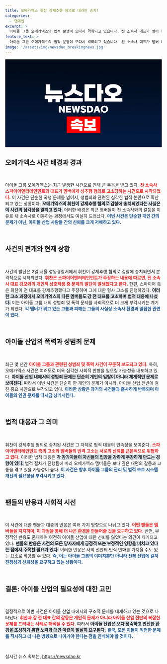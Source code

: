 ```yaml
---
title: 오메가엑스 휘찬 강제추행 혐의로 대리인 송치!
categories:
  - 연예인
excerpt: >
  아이돌 그룹 오메가엑스의 법적 분쟁이 또다시 격화되고 있습니다. 전 소속사 대표가 멤버 휘찬을 강제추행 혐의로 고소했고, 멤버들은 피해자라 주장하며 역고소에 나섰습니다. 끊이지 않는 폭력과 성범죄의 이유는 무엇일까요? 클릭해서 더 자세히 알아보세요!
feature_text: >
  아이돌 그룹 오메가엑스의 법적 분쟁이 또다시 격화되고 있습니다. 전 소속사 대표가 멤버 휘찬을 강제추행 혐의로 고소했고, 멤버들은 피해자라 주장하며 역고소에 나섰습니다. 끊이지 않는 폭력과 성범죄의 이유는 무엇일까요? 클릭해서 더 자세히 알아보세요!
image: '/assets/img/newsdao_breakingnews.jpg'
---
```


<p><img src="/assets/img/newsdao_breakingnews.jpg" alt="koreaapp 속보" /></p>

<h2 data-ke-size="size26">오메가엑스 사건 배경과 경과</h2>

<p data-ke-size="size16">&nbsp;</p>

<p data-ke-size="size16">아이돌 그룹 오메가엑스는 최근 발생한 사건으로 인해 큰 주목을 받고 있다. <b><span style="color: #ee2323;">전 소속사 스파이어엔터테인먼트의 대표가 멤버에게 성추행 혐의로 고소당하는 사건으로 시작되었다.</span></b> 이 사건은 단순한 폭행 문제를 넘어서, 성범죄와 관련된 심각한 법적 논란으로 확산되고 있는 상황이다. <b><span style="background-color: #21538527;">오메가엑스의 휘찬이 강제추행 혐의로 검찰에 송치되었다는 사실은 이 사건의 심각성을 알리고 있다.</span></b> 이러한 배경은 최근 멤버들이 전 소속사와의 갈등을 이유로 새 소속사로 이동하는 과정에서도 여실히 드러났다. <b><span style="color: #1a5490;">이번 사건은 단순한 개인 간의 문제가 아닌, 아이돌 산업 사람들 간의 신뢰를 크게 저해하고 있다.</span></b></p>

<p data-ke-size="size16">&nbsp;</p>

<h2 data-ke-size="size26">사건의 전개와 현재 상황</h2>

<p data-ke-size="size16">&nbsp;</p>

<p data-ke-size="size16">사건의 발단은 2일 서울 성동경찰서에서 휘찬이 강제추행 혐의로 검찰에 송치되면서 본격적으로 시작되었다. <b><span style="color: #ee2323;">휘찬은 스파이어엔터테인먼트가 주장하는 내용에 따르면, 전 소속사 대표 강모와의 개인적 상호작용 중 문제의 발단이 발생했다고 한다.</span></b> 한편, 스파이어 측은 휘찬이 전 대표를 강제추행했다고 주장하며 그에 대한 형사 고소를 진행하였다. <b><span style="background-color: #21538527;">이러한 고소 과정에서 오메가엑스의 다른 멤버들도 강 전 대표를 고소하며 법적 대응에 나섰다.</span></b> 이는 아이돌 그룹 내의 성범죄 및 폭력 문제를 사회적으로 더 크게 부각시키는 계기가 되었다. <b><span style="color: #1a5490;">각 멤버가 겪고 있는 고통과 피해는 그들의 사실상 소속사 환경과 밀접한 관련이 있다.</span></b></p>

<p data-ke-size="size16">&nbsp;</p>

<h2 data-ke-size="size26">아이돌 산업의 폭력과 성범죄 문제</h2>

<p data-ke-size="size16">&nbsp;</p>

<p data-ke-size="size16">최근 몇 년간 <b><span style="color: #ee2323;">아이돌 그룹과 관련된 성범죄 및 폭력 사건이 꾸준히 보도되고 있다.</span></b> 특히, 오메가엑스 사건은 여러모로 더욱 심각한 사회적 반향을 일으킬 가능성을 내포하고 있다. <b><span style="background-color: #21538527;">아이돌 산업 내에서의 성범죄 문제는 단순히 개인의 일탈이 아니라 체계적인 문제로 보여진다.</span></b> 따라서 이번 사건은 단순히 한 개인의 문제가 아니라, 아이돌 산업 전반에 걸친 중요 사안으로 부각되고 있다. <b><span style="color: #1a5490;">이러한 상황은 과거의 사건들과 흡사하게 반복되며 아이돌의 인권 문제를 다시금 상기시킨다.</span></b></p>

<p data-ke-size="size16">&nbsp;</p>

<h2 data-ke-size="size26">법적 대응과 그 의미</h2>

<p data-ke-size="size16">&nbsp;</p>

<p data-ke-size="size16">휘찬이 강제추행 혐의로 송치된 사건은 그 자체로 법적 대응의 연속성을 보여준다. <b><span style="color: #ee2323;">스파이어엔터테인먼트 측의 고소와 멤버들의 반격 고소는 서로의 신뢰를 근본적으로 위협하고 있다.</span></b> 이러한 법적 대응은 <b><span style="background-color: #21538527;">각 참가자들이 자신들의 입장을 강하게 주장하게 만드는 경향이 있다.</span></b> 법적 절차가 진행됨에 따라 오메가엑스 멤버들은 보다 깊은 내면의 갈등과 고통을 겪고 있을 가능성이 높다. <b><span style="color: #1a5490;">이 사건은 향후 아이돌 그룹의 관리 및 법적 보호 시스템 개선의 필요성을 부각시키고 있다.</span></b></p>

<p data-ke-size="size16">&nbsp;</p>

<h2 data-ke-size="size26">팬들의 반응과 사회적 시선</h2>

<p data-ke-size="size16">&nbsp;</p>

<p data-ke-size="size16">이 사건에 대한 팬들과 대중의 반응은 여러 가지 방향으로 나뉘고 있다. <b><span style="color: #ee2323;">어떤 팬들은 멤버들을 지지하며, 이 과정을 통해 더 나은 환경을 만들어줄 것을 요구하고 있다.</span></b> 반면, 부정적인 반응도 존재하여 여전히 아이돌 산업에 대한 신뢰를 잃었다는 의견이 제기되고 있다. <b><span style="background-color: #21538527;">팬들의 반응은 사건의 모든 당사자에게 긍정적 또는 부정적인 영향을 미치고 있다는 점에서 주목할 필요가 있다.</span></b> 이러한 반응은 사회 전반의 인식 변화를 가져올 수도 있는 요소로 작용할 수 있다. <b><span style="color: #1a5490;">즉, 이는 아이돌 그룹의 이미지뿐만 아니라 전체 산업에 걸쳐 진정성과 신뢰성을 요구하고 있는 상황이다.</span></b></p>

<p data-ke-size="size16">&nbsp;</p>

<h2 data-ke-size="size26">결론: 아이돌 산업의 필요성에 대한 고민</h2>

<p data-ke-size="size16">&nbsp;</p>

<p data-ke-size="size16">결정적으로 이번 사건은 아이돌 산업 내에서의 구조적 문제를 내재하고 있는 것으로 나타났다. <b><span style="color: #ee2323;">휘찬과 강 전 대표 간의 갈등은 개인적 문제가 아니라 아이돌 산업 전반의 복잡한 문제를 드러내는 사례로 해석될 수 있다.</span></b> 따라서 <b><span style="background-color: #21538527;">아이돌 산업은 보다 성숙하고 안전한 환경을 조성하기 위한 노력과 대안 마련이 절실히 요구된다.</span></b> <b><span style="color: #1a5490;">결국, 모든 이들이 직면한 문제를 직시하고 더 나은 방향으로 나아가야 한다는 점을 인식해야 할 것이다.</span></b></p>

<p data-ke-size="size16">&nbsp;</p>
실시간 뉴스 속보는, <a href="https://newsdao.kr" rel="dofollow">https://newsdao.kr</a>


